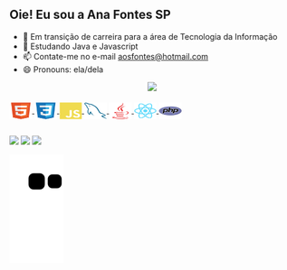 ## Oie! Eu sou a Ana Fontes SP

- 🔭 Em transição de carreira para a área de Tecnologia da Informação
- 🌱 Estudando Java e Javascript
- 📫 Contate-me no e-mail aosfontes@hotmail.com
- 😄 Pronouns: ela/dela

<div align="center">
  <a href="https://github.com/anafontessp">
  <img height="180em" src="https://github-readme-stats.vercel.app/api?username=anafontessp&show_icons=true&theme=dracula&include_all_commits=true&count_private=true"/>
</div>
<div style="display: inline_block"><br>
<img align="center" alt="Ana-HTML" height="30" width="40" src="https://raw.githubusercontent.com/devicons/devicon/master/icons/html5/html5-original.svg">
<img align="center" alt="Ana-CSS" height="30" width="40" src="https://raw.githubusercontent.com/devicons/devicon/master/icons/css3/css3-original.svg">
<img align="center" alt="Ana-Js" height="30" width="40" src="https://raw.githubusercontent.com/devicons/devicon/master/icons/javascript/javascript-plain.svg">
<img align="center" alt="Ana-Js" height="30" width="40" src="https://raw.githubusercontent.com/devicons/devicon/master/icons/mysql/mysql-original.svg">
<img align="center" alt="Ana-Js" height="30" width="40" src="https://raw.githubusercontent.com/devicons/devicon/master/icons/java/java-plain.svg">  
<img align="center" alt="Ana-React" height="30" width="40" src="https://raw.githubusercontent.com/devicons/devicon/master/icons/react/react-original.svg">
<img align="center" alt="Ana-React" height="30" width="40" src="https://raw.githubusercontent.com/devicons/devicon/master/icons/php/php-original.svg">
</div>
  
  ##
  
<div>
  <a href="https://discord.com/channels/@me" target="_blank"><img src="https://img.shields.io/badge/Discord-7289DA?style=for-the-badge&logo=discord&logoColor=white"
  target="_blank"></a>
  <a href="https://www.linkedin.com/in/anafontessp" target="_blank"><img src="https://img.shields.io/badge/-LinkedIn-%230077B5?style=for-the-badge&logo=linkedin&logoColor=white" target="_blank"></a>
  <a href="https://instagram.com/anafontessp" target="_blank"><img src="https://img.shields.io/badge/-Instagram-%23E4405F?style=for-the-badge&logo=instagram&logoColor=white" target="_blank"></a>
  
   ![Snake animation](https://github.com/rafaballerini/rafaballerini/blob/output/github-contribution-grid-snake.svg)
  
</div>
  
  
